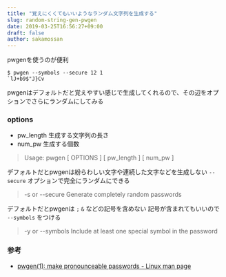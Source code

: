 ```yaml
---
title: "覚えにくくてもいいようなランダム文字列を生成する"
slug: random-string-gen-pwgen
date: 2019-03-25T16:56:27+09:00
draft: false
author: sakamossan
---
```



pwgenを使うのが便利

```console
$ pwgen --symbols --secure 12 1
`lJ+b9$"J}Cv
```

pwgenはデフォルトだと覚えやすい感じで生成してくれるので、その辺をオプションでさらにランダムにしてみる

### options

- pw_length 生成する文字列の長さ
- num_pw 生成する個数

> Usage: pwgen [ OPTIONS ] [ pw_length ] [ num_pw ]

デフォルトだとpwgenは紛らわしい文字や連続した文字などを生成しない
`--secure` オプションで完全にランダムにできる

>  -s or --secure
>	Generate completely random passwords

デフォルトだとpwgenは `;` `&` などの記号を含めない
記号が含まれてもいいので `--symbols` をつける

>  -y or --symbols
>	Include at least one special symbol in the password


### 参考

- [pwgen(1): make pronounceable passwords - Linux man page](https://linux.die.net/man/1/pwgen)
